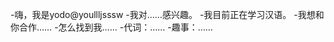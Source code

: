 -嗨，我是yodo@youllljsssw
-我对……感兴趣。
-我目前正在学习汉语。
-我想和你合作……
-怎么找到我……
-代词：……
-趣事：……

<!---
lljsssw/lljsssw是一个特殊的存储库，因为它的'README. Mdblow（这个文件）出现在您的GitHub配置文件中。
您可以单击预览链接查看更改。
--->
